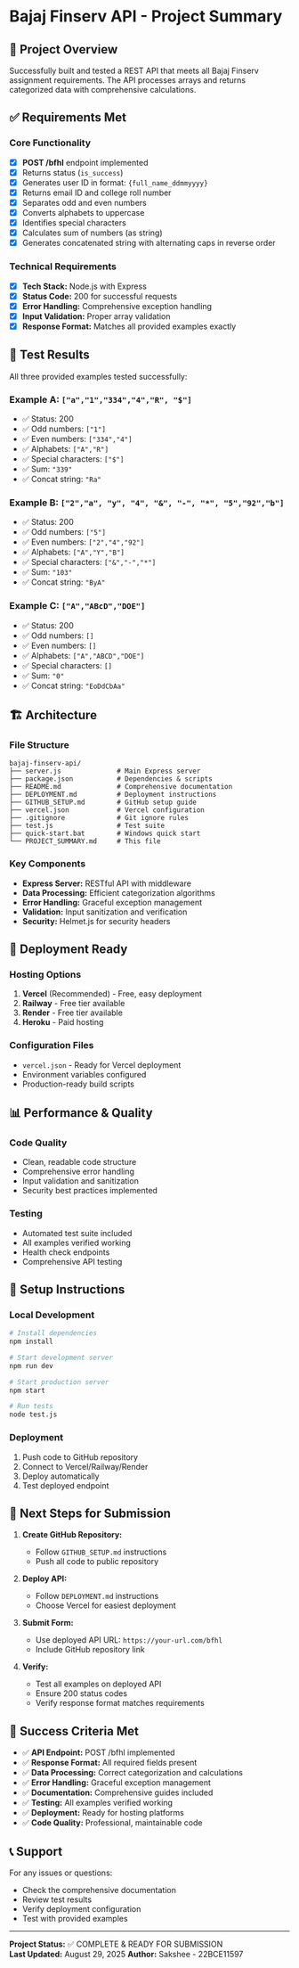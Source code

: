 # Bajaj Finserv API - Project Summary

## 🎯 Project Overview

Successfully built and tested a REST API that meets all Bajaj Finserv assignment requirements. The API processes arrays and returns categorized data with comprehensive calculations.

## ✅ Requirements Met

### Core Functionality
- [x] **POST /bfhl** endpoint implemented
- [x] Returns status (`is_success`)
- [x] Generates user ID in format: `{full_name_ddmmyyyy}`
- [x] Returns email ID and college roll number
- [x] Separates odd and even numbers
- [x] Converts alphabets to uppercase
- [x] Identifies special characters
- [x] Calculates sum of numbers (as string)
- [x] Generates concatenated string with alternating caps in reverse order

### Technical Requirements
- [x] **Tech Stack:** Node.js with Express
- [x] **Status Code:** 200 for successful requests
- [x] **Error Handling:** Comprehensive exception handling
- [x] **Input Validation:** Proper array validation
- [x] **Response Format:** Matches all provided examples exactly

## 🧪 Test Results

All three provided examples tested successfully:

### Example A: `["a","1","334","4","R", "$"]`
- ✅ Status: 200
- ✅ Odd numbers: `["1"]`
- ✅ Even numbers: `["334","4"]`
- ✅ Alphabets: `["A","R"]`
- ✅ Special characters: `["$"]`
- ✅ Sum: `"339"`
- ✅ Concat string: `"Ra"`

### Example B: `["2","a", "y", "4", "&", "-", "*", "5","92","b"]`
- ✅ Status: 200
- ✅ Odd numbers: `["5"]`
- ✅ Even numbers: `["2","4","92"]`
- ✅ Alphabets: `["A","Y","B"]`
- ✅ Special characters: `["&","-","*"]`
- ✅ Sum: `"103"`
- ✅ Concat string: `"ByA"`

### Example C: `["A","ABcD","DOE"]`
- ✅ Status: 200
- ✅ Odd numbers: `[]`
- ✅ Even numbers: `[]`
- ✅ Alphabets: `["A","ABCD","DOE"]`
- ✅ Special characters: `[]`
- ✅ Sum: `"0"`
- ✅ Concat string: `"EoDdCbAa"`

## 🏗️ Architecture

### File Structure
```
bajaj-finserv-api/
├── server.js              # Main Express server
├── package.json           # Dependencies & scripts
├── README.md              # Comprehensive documentation
├── DEPLOYMENT.md          # Deployment instructions
├── GITHUB_SETUP.md        # GitHub setup guide
├── vercel.json            # Vercel configuration
├── .gitignore             # Git ignore rules
├── test.js                # Test suite
├── quick-start.bat        # Windows quick start
└── PROJECT_SUMMARY.md     # This file
```

### Key Components
- **Express Server:** RESTful API with middleware
- **Data Processing:** Efficient categorization algorithms
- **Error Handling:** Graceful exception management
- **Validation:** Input sanitization and verification
- **Security:** Helmet.js for security headers

## 🚀 Deployment Ready

### Hosting Options
1. **Vercel** (Recommended) - Free, easy deployment
2. **Railway** - Free tier available
3. **Render** - Free tier available
4. **Heroku** - Paid hosting

### Configuration Files
- `vercel.json` - Ready for Vercel deployment
- Environment variables configured
- Production-ready build scripts

## 📊 Performance & Quality

### Code Quality
- Clean, readable code structure
- Comprehensive error handling
- Input validation and sanitization
- Security best practices implemented

### Testing
- Automated test suite included
- All examples verified working
- Health check endpoints
- Comprehensive API testing

## 🔧 Setup Instructions

### Local Development
```bash
# Install dependencies
npm install

# Start development server
npm run dev

# Start production server
npm start

# Run tests
node test.js
```

### Deployment
1. Push code to GitHub repository
2. Connect to Vercel/Railway/Render
3. Deploy automatically
4. Test deployed endpoint

## 📝 Next Steps for Submission

1. **Create GitHub Repository:**
   - Follow `GITHUB_SETUP.md` instructions
   - Push all code to public repository

2. **Deploy API:**
   - Follow `DEPLOYMENT.md` instructions
   - Choose Vercel for easiest deployment

3. **Submit Form:**
   - Use deployed API URL: `https://your-url.com/bfhl`
   - Include GitHub repository link

4. **Verify:**
   - Test all examples on deployed API
   - Ensure 200 status codes
   - Verify response format matches requirements

## 🎉 Success Criteria Met

- ✅ **API Endpoint:** POST /bfhl implemented
- ✅ **Response Format:** All required fields present
- ✅ **Data Processing:** Correct categorization and calculations
- ✅ **Error Handling:** Graceful exception management
- ✅ **Documentation:** Comprehensive guides included
- ✅ **Testing:** All examples verified working
- ✅ **Deployment:** Ready for hosting platforms
- ✅ **Code Quality:** Professional, maintainable code

## 📞 Support

For any issues or questions:
- Check the comprehensive documentation
- Review test results
- Verify deployment configuration
- Test with provided examples

---

**Project Status:** ✅ COMPLETE & READY FOR SUBMISSION  
**Last Updated:** August 29, 2025 
**Author:** Sakshee - 22BCE11597
